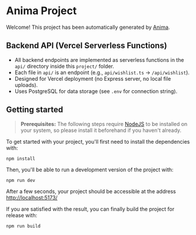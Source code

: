 # Anima Project

Welcome! This project has been automatically generated by [Anima](https://animaapp.com/).

## Backend API (Vercel Serverless Functions)
- All backend endpoints are implemented as serverless functions in the `api/` directory inside this `project/` folder.
- Each file in `api/` is an endpoint (e.g., `api/wishlist.ts` → `/api/wishlist`).
- Designed for Vercel deployment (no Express server, no local file uploads).
- Uses PostgreSQL for data storage (see `.env` for connection string).

## Getting started

> **Prerequisites:**
> The following steps require [NodeJS](https://nodejs.org/en/) to be installed on your system, so please
> install it beforehand if you haven't already.

To get started with your project, you'll first need to install the dependencies with:

```
npm install
```

Then, you'll be able to run a development version of the project with:

```
npm run dev
```

After a few seconds, your project should be accessible at the address
[http://localhost:5173/](http://localhost:5173/)


If you are satisfied with the result, you can finally build the project for release with:

```
npm run build
```
